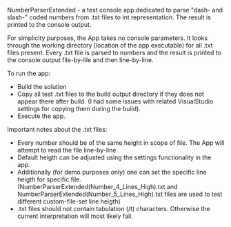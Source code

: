 ﻿NumberParserExtended - a test console app dedicated to parse "dash- and slash-" coded numbers from .txt files to int representation. The result is printed to the console output.

For simplicity purposes, the App takes no console parameters. It looks through the working directory (location of the app executable) for all .txt files present.
Every .txt file is parsed to numbers and the result is printed to the console output file-by-lile and then line-by-line.

To run the app:

- Build the solution
- Copy all test .txt files to the build output directory if they does not appear there after build. (I had some issues with related VisualStudio settings for copying them during the build).
- Execute the app.

Important notes about the .txt files:

- Every number should be of the same height in scope of file. The App will attempt to read the file line-by-line
- Default heigth can be adjusted using the settings functionality in the app.
- Additionally (for demo purposes only) one can set the specific line heigth for specific file. (NumberParserExtended(Number_4_Lines_High).txt and NumberParserExtended(Number_5_Lines_High).txt files are used to test different custom-file-set line heigth)
- .txt files should not contain tabulation (/t) characters. Otherwise the current interpretation will most likely fail.
